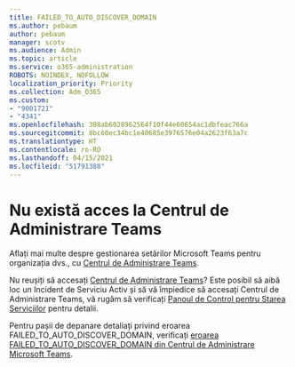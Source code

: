 ```yaml
---
title: FAILED_TO_AUTO_DISCOVER_DOMAIN
ms.author: pebaum
author: pebaum
manager: scotv
ms.audience: Admin
ms.topic: article
ms.service: o365-administration
ROBOTS: NOINDEX, NOFOLLOW
localization_priority: Priority
ms.collection: Adm_O365
ms.custom:
- "9001721"
- "4341"
ms.openlocfilehash: 308ab6028962564f10f44e60654ac1dbfeac766a
ms.sourcegitcommit: 8bc60ec34bc1e40685e3976576e04a2623f63a7c
ms.translationtype: HT
ms.contentlocale: ro-RO
ms.lasthandoff: 04/15/2021
ms.locfileid: "51791388"
---
```

# <a name="no-access-to-teams-admin-center"></a>Nu există acces la Centrul de Administrare Teams

Aflați mai multe despre gestionarea setărilor Microsoft Teams pentru organizația dvs., cu [Centrul de Administrare Teams](https://docs.microsoft.com/microsoftteams/enable-features-office-365).

Nu reușiți să accesați [Centrul de Administrare Teams](https://docs.microsoft.com/microsoftteams/enable-features-office-365)? Este posibil să aibă loc un Incident de Serviciu Activ și să vă împiedice să accesați Centrul de Administrare Teams, vă rugăm să verificați [Panoul de Control pentru Starea Serviciilor](https://status.office365.com/) pentru detalii.

Pentru pașii de depanare detaliați privind eroarea FAILED_TO_AUTO_DISCOVER_DOMAIN, verificați [ eroarea FAILED_TO_AUTO_DISCOVER_DOMAIN din Centrul de Administrare Microsoft Teams](https://docs.microsoft.com/microsoftteams/troubleshoot/teams-administration/failed-to-auto-discover-domain-error-teams-admin-center).

